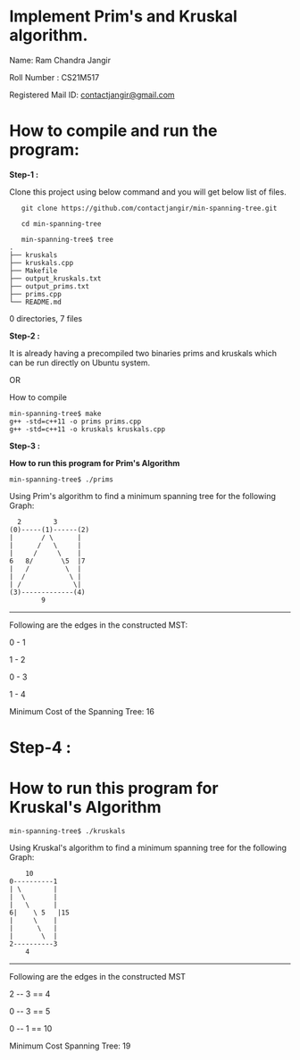 # Implement Prim's and Kruskal algorithm. 
Name: Ram Chandra Jangir

Roll Number : CS21M517

Registered Mail ID: contactjangir@gmail.com



# How to compile and run the program:

**Step-1 :**

Clone this project using below command and you will get below list of files.

       git clone https://github.com/contactjangir/min-spanning-tree.git

       cd min-spanning-tree

       min-spanning-tree$ tree
	.
	├── kruskals
	├── kruskals.cpp
	├── Makefile
	├── output_kruskals.txt
	├── output_prims.txt
	├── prims.cpp
	└── README.md

0 directories, 7 files


**Step-2 :**

It is already having a precompiled two binaries prims and kruskals which can be run directly on Ubuntu system.

OR

How to compile

	min-spanning-tree$ make
	g++ -std=c++11 -o prims prims.cpp
	g++ -std=c++11 -o kruskals kruskals.cpp



**Step-3 :**

**How to run this program for Prim's Algorithm**

	min-spanning-tree$ ./prims

Using Prim's algorithm to find a minimum spanning tree for the following Graph:

	  2        3
	(0)-----(1)------(2)
	|       / \      |
	|      /   \     |
	|     /     \    |
	6   8/       \5  |7
	|   /         \  |
	|  /           \ |
	| /             \|
	(3)-------------(4)
         	9


--------------------------------------------------

Following are the edges in the constructed MST:

0 - 1

1 - 2

0 - 3

1 - 4

Minimum Cost of the Spanning Tree: 16






# **Step-4 :**

# **How to run this program for Kruskal's Algorithm**

	min-spanning-tree$ ./kruskals

Using Kruskal's algorithm to find a minimum spanning tree for the following Graph:

		10
 	0----------1
 	| \        |
 	|  \       |
 	|   \      |
	6|    \ 5   |15
 	|     \    |
 	|      \   |
 	|       \  |
 	2----------3
      	4

--------------------------------------------------


Following are the edges in the constructed MST

2 -- 3 == 4

0 -- 3 == 5

0 -- 1 == 10


Minimum Cost Spanning Tree: 19

